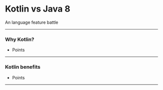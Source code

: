 # Kotlin vs Java 8 

An language feature battle

---

### Why Kotlin?

- Points

---

### Kotlin benefits

- Points

---

